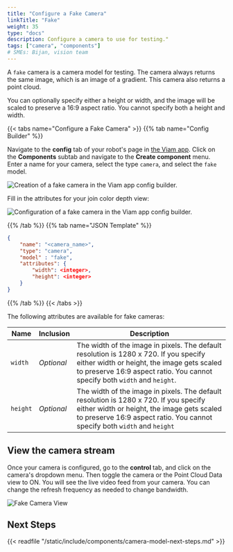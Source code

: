 ```yaml
---
title: "Configure a Fake Camera"
linkTitle: "Fake"
weight: 35
type: "docs"
description: Configure a camera to use for testing."
tags: ["camera", "components"]
# SMEs: Bijan, vision team
---
```


A `fake` camera is a camera model for testing.
The camera always returns the same image, which is an image of a gradient.
This camera also returns a point cloud.

You can optionally specify either a height or width, and the image will be scaled to preserve a 16:9 aspect ratio.
You cannot specify both a height and width.

{{< tabs name="Configure a Fake Camera" >}}
{{% tab name="Config Builder" %}}

Navigate to the **config** tab of your robot's page in [the Viam app](https://app.viam.com).
Click on the **Components** subtab and navigate to the **Create component** menu.
Enter a name for your camera, select the type `camera`, and select the `fake` model.

![Creation of a fake camera in the Viam app config builder.](../img/create-fake.png)

Fill in the attributes for your join color depth view:

![Configuration of a fake camera in the Viam app config builder.](../img/configure-fake.png)

{{% /tab %}}
{{% tab name="JSON Template" %}}

```json {class="line-numbers linkable-line-numbers"}
{
    "name": "<camera_name>",
    "type": "camera",
    "model" : "fake",
    "attributes": {
        "width": <integer>,
        "height": <integer>
    }
}
```

{{% /tab %}}
{{< /tabs >}}

The following attributes are available for fake cameras:

| Name | Inclusion | Description |
| ---- | --------- | ----------- |
| `width` | *Optional* | The width of the image in pixels. The default resolution is 1280 x 720. If you specify either width or height, the image gets scaled to preserve 16:9 aspect ratio. You cannot specify both `width` and `height`. |
| `height` | *Optional* | The width of the image in pixels. The default resolution is 1280 x 720. If you specify either width or height, the image gets scaled to preserve 16:9 aspect ratio. You cannot specify both `width` and `height` |

## View the camera stream

Once your camera is configured, go to the **control** tab, and click on the camera's dropdown menu.
Then toggle the camera or the Point Cloud Data view to ON.
You will see the live video feed from your camera.
You can change the refresh frequency as needed to change bandwidth.

![Fake Camera View](../img/fake-view.png)

## Next Steps

{{< readfile "/static/include/components/camera-model-next-steps.md" >}}
